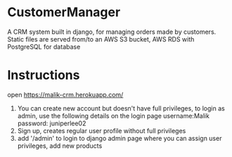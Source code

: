# CustomerManager
A CRM system built in django, for managing orders made by customers. Static files are served from/to an AWS S3 bucket, AWS RDS with PostgreSQL for database
# Instructions
open https://malik-crm.herokuapp.com/
1. You can create new account but doesn't have full privileges, to login as admin, use the following details on the login page
  username:Malik
  password: juniperlee02
2. Sign up, creates regular user profile without full privileges
3. add '/admin' to login to django admin page where you can assign user privileges, add new products
